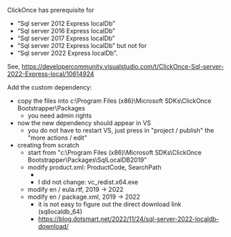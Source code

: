 ClickOnce has prerequisite for
- “Sql server 2012 Express localDb”
- “Sql server 2016 Express localDb”
- “Sql server 2017 Express localDb”
- “Sql server 2012 Express localDb”
but not for
- “Sql server 2022 Express localDb”.


See, https://developercommunity.visualstudio.com/t/ClickOnce-Sql-server-2022-Express-local/10614924

Add the custom dependency:
- copy the files into c:\Program Files (x86)\Microsoft SDKs\ClickOnce Bootstrapper\Packages
	- you need admin rights
- now the new dependency should appear in VS
	- you do not have to restart VS, just press in "project / publish" the "more actions / edit"
- creating from scratch
	- start from "c:\Program Files (x86)\Microsoft SDKs\ClickOnce Bootstrapper\Packages\SqlLocalDB2019"
	- modify product.xml: ProductCode, SearchPath
		- <BypassIf Property="sqllocaldbVersion" Compare="VersionGreaterThanOrEqualTo" Value="2022.1.1.1"/>
		- I did not change: vc_redist.x64.exe
	- modify en / eula.rtf, 2019 -> 2022
	- modify en / package.xml, 2019 -> 2022
		- it is not easy to figure out the direct download link (sqllocaldb_64)
		- https://blog.dotsmart.net/2022/11/24/sql-server-2022-localdb-download/
